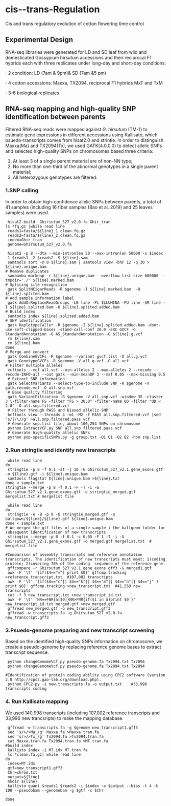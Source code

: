 #  cis--trans-Regulation
Cis and trans regulatory evolution of cotton flowering time control
## Experimental Design
RNA-seq libraries were generated for LD and SD leaf from wild and domesticated Gossypium hirsutum accessions and their reciprocal F1 hybrids each with three replicates under long-day and short-day conditions:

**·** 2 condition: LD (7am & 9pm)& SD (7am &5 pm)
 
**·** 4 cotton accessions: Maxxa, TX2094, reciprocal F1 hybrids MxT and TxM

**·** 3-6 biological replicates
## RNA-seq mapping and high-quality SNP identification between parents
Filtered RNA-seq reads were mapped against *G. hirsutum* (TM-1) to estimate gene expressions in different accessions using Kallisato,  which psuedo-transcripts comes from hisat2.0 and strintie. In order to distinguish Maxxa(Ma) and TX2094(Tx), we used GATK(4.0.0.0) to detect allelic SNPs and selected high-quality SNPs on chromosomes based three criteria:

1) At least 3 of a single parent material are of non-NN type;
2) No more than one-third of the abnormal genotypes in a single parent material;
3) All heterozygous genotypes are filtered.

### 1.SNP calling
In order to obtain high-confidence allelic SNPs between parents, a total of 41 samples (including 16 fiber samples (Bao et al. 2019) and 25 leaves samples) were used.

```
 hisat2-build  Ghirsutum_527_v2.0.fa Ghir_tran
ls *fq.gz |while read line
 reads1=fasta/${line}_1.clean.fq.gz
 reads2=fasta/${line}_2.clean.fq.gz
 index=Ghir_tran
 genome=Ghirsutum_527_v2.0.fa

 hisat2 -p 8 --dta --min-intronlen 50 --max-intronlen 50000 -x $index -1 $reads1 -2 $reads2 -S ${line}.sam
 samtools sort -@ 8 ${line}.sam | samtools view -bhF 12 -q 30 > ${line}.unique.bam
# Remove duplicates
 sambamba markdup -r ${line}.unique.bam --overflow-list-size 600000 --tmpdir='./' ${line}.marked.bam
# Splicing site recognition
 gatk SplitNCigarReads -R $genome -I ${line}.marked.bam  -O ${line}.splited.bam
# Add sample information label 
 gatk AddOrReplaceReadGroups -LB line -PL ILLUMINA -PU line -SM line -I ${line}.splited.bam -O ${line}.splited.added.bam
# Build index
 samtools index ${line}.splited.added.bam
# SNP identification
 gatk HaplotypeCaller -R $genome -I ${line}.splited.added.bam -dont-use-soft-clipped-bases -stand-call-conf 20.0 -ERC GVCF -G StandardAnnotation -G AS_StandardAnnotation -O ${line}.g.vcf
 rm ${line}.sam
 rm ${line}.bam
done 
# Merge and convert 
 gatk CombineGVCFs -R $genome --variant gvcf.list -O all.g.vcf
 gatk GenotypeGVCFs -R $genome -V all.g.vcf -O all.vcf
# Filter multiple alleles
 vcftools --vcf all.vcf --min-alleles 2 --max-alleles 2 --recode --recode-INFO-all --out gatk --min-meanDP 3 --maf 0.05 --max-missing 0.5
 # Extract SNP information
 gatk SelectVariants --select-type-to-include SNP -R $genome -V gatk.recode.vcf -O all.snp.vcf
 # Base quality filtering
 gatk VariantFiltration -R $genome -V all.snp.vcf -window 35 -cluster 3 \-filter-name FS -filter "FS > 30.0" -filter-name QD -filter "QD < 2.0" -O all.snp.filtered.vcf
 # Filter through PASS and biased allelic SNP  
 bcftools view --threads 4 -m1 -M2 -f PASS all.snp.filtered.vcf |sed 's/|/\//g' >all.snp.filtered.pass.vcf
 # Generate snp.list file, about 100,254 SNPs on chromosome
 python ExtractVCF.py SNP all.snp.filtered.pass.vcf 
 # Generate high-quality allelic SNPs 
 python pop-specificSNPs.py -g group.txt -Q1 Q1 -Q2 Q2 -hom snp.list 

```
### 2.Run stringtie and identify new transcripts
```
 while read line
do
 stringtie -p 8 -f 0.1 -at -j 10 -G Ghirsutum_527_v2.1.gene_exons.gtf -o ${line}.gtf -i ${line}.unique.bam
 samtools flagstat ${line}.unique.bam >${line}.txt
done < sample.txt
stringtie --merge -p 8 -f 0.1 -F -T -i -G Ghirsutum_527_v2.1.gene_exons.gtf -o stringtie_merged.gtf mergelist.txt # mergelist file

 while read line 
do
 stringtie -e -B -p 8 -G stringtie_merged.gtf -o ballgown/${line}/${line}.gtf ${line}.unique.bam
done < sample.txt
# We merged the gtf files of a single sample i the ballgown folder for subsequent identification of new transcripts.
 stringtie --merge -p 8 -f 0.1 -c 0.05 -F 1 -T -i -G Ghirsutum_527_v2.1.gene_exons.gtf -o merged.gtf mergelist.txt  # mergelist file

#Comparison of assembly transcripts and referwnce annotation transcripts. The identification of new transcripts must meet: 1)coding protein; 2)covering 70% of the coding  sequence of the reference gene.
 gffcompare -r Ghirsutum_527_v2.1.gene_exons.gff3 -G merged1.gtf
 awk -F '\t' '{if($4=="=") print $0}' gffcmp.tracking >reference_transcript.txt  #107,002 transcripts 
 awk -F '\t' '{if($4=="c"|| $4=="k"|| $4=="m"|| $4=="n"|| $4=="j" ) print $0}' gffcmp.tracking >new_transcript.txt  #41,559 new transcripts
 cut -f 3 new_transcript.txt >new_transcript_id.txt
 awk -F '\t' 'NR==FNR{a[$0]}NR>FNR{if($1 in a)print $0 }' new_transcript_id.txt merged.gtf >new_merged.gtf
 gffread new_merged.gtf -o new_transcript.gff3 
 gffread -w transcripts.fa -g Ghirsutum_527_v2.0.fa new_transcript.gff3
```
### 3.Psuedo-genome preparing and new transcript screening
Based on the identified high-quality SNPs information on chromosome, we create a pseudo-genome by replacing reference genome bases to extract transcript sequence. 
```
 python changeGenomeVcf.py pseudo-genome.fa Tx2094.txt Tx2094
 python changeGenomeVcf.py pseudo-genome.fa Tx2094.txt Tx2094

#Identification of protein coding ability using CPC2 software (version 2.0 http://cpc2.gao-lab.org/download.php). 
 python CPC2.py -i new.transcripts.fa -o output.txt    #33,996 transcripts coding
```
### 4. Run Kallisato mapping
We used 140,998 transcripts (including 107,002 reference transcripts and 33,996 new trancsripts) to make the mapping database.
```
 gffread -w transcripts.fa -g $genome new_transcript1.gff3
 sed 's/>/>Ma_/g' Maxxa.fa >Maxxa.tran.fa
 sed 's/>/>Tx_/g' Tx2094.fa >Tx2094.tran.fa
 cat Maxxa.tran.fa Tx2094.tran.fa >MT.tran.fa
#build index
 kallisto index -i MT.idx MT.tran.fa
 ls *clean.fa.gz| while read line
do
 index=MT.idx
 gtf=new_transcript1.gff3
 Chr=chrom.txt
 output=${line}
 mkdir ${line}
 kallisto quant $reads1 $reads2 -i $index -o $output --bias -t 4 -b 100 --pseudobam --genomebam -g $gtf -c $Chr
  
done
```
